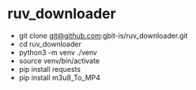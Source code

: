 # ruv_downloader


- git clone git@github.com:gbit-is/ruv_downloader.git
- cd ruv_downloader
- python3 -m venv ./venv
- source venv/bin/activate
- pip install requests
- pip install m3u8_To_MP4
